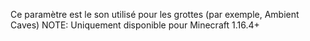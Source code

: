 Ce paramètre est le son utilisé pour les grottes (par exemple, Ambient Caves)
NOTE: Uniquement disponible pour Minecraft 1.16.4+